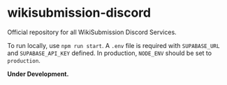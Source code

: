 # wikisubmission-discord

Official repository for all WikiSubmission Discord Services.

To run locally, use `npm run start`. A `.env` file is required with `SUPABASE_URL` and `SUPABASE_API_KEY` defined. In production, `NODE_ENV` should be set to `production`.

**Under Development.**
